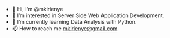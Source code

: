 - 👋 Hi, I’m @mkirienye
- 👀 I’m interested in Server Side Web Application Development.
- 🌱 I’m currently learning Data Analysis with Python.
- 📫 How to reach me mkirienye@gmail.com

<!---
mkirienye/mkirienye is a ✨ special ✨ repository because its `README.md` (this file) appears on your GitHub profile.
You can click the Preview link to take a look at your changes.
--->
